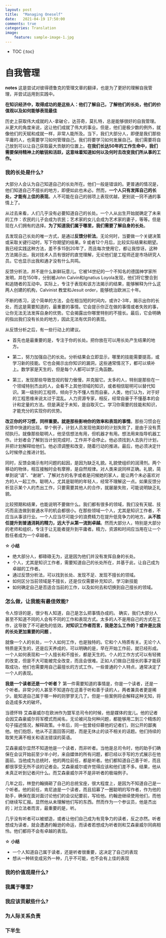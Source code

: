 ```yaml
---
layout: post
title:  "Managing Oneself"
date:   2021-04-19 17:50:00
comments: true
categories: Translation
image:
    feature: sample-image-1.jpg
---
```


* TOC
{:toc}


# 自我管理  
**notes** 这是尝试对彼得德鲁克的管理文章的翻译，也是为了更好的理解自我管理，并尝试运用到实践中。

**在知识经济中，取得成功的是这些人：他们了解自己，了解他们的长处，他们的价值观以及如何能够表现最佳**

  历史上获取伟大成就的人-拿破仑，达芬奇，莫扎特，总是能够很好的自我管理。从更大的角度来说，这让他们成就了伟大的事业。但是，他们是极少数的例外，就像他们的天赋和成就一样，非常人能所及。当下，我们大部分人，即便是我们那些平庸的人，也需要学习如何管理自己。我们将要学习如何发展自己。我们需要将自己放到可以让自己获取最大贡献的位置上。**在我们长达50年的工作生命中，我们需要保持精神上的敏锐和活跃，这意味着知道如何以及何时去改变我们所从事的工作。**


### 我的长处是什么?  

   大部分人会认为自己知道自己的长处所在。他们一般是错误的。更普通的情况是，他们知道自己不擅长的地方，即便如此也未必。然而，**一个人只有发挥自己的长处，才能有上佳的表现**。人不可能在自己的弱项上表现优越，更别说一窍不通的事情上了。

  从过去来看，人们几乎没有必要知道自己的长处。一个人从出生开始就确定了未来的工作：农民的儿子会成为农民；艺术家的女儿会成为艺术家的妻子，等等。但是现在人们拥有的选择。**为了知道我们属于哪里，我们需要了解自身的长处**。

  去发现自己长处的唯一方式，是通过**反馈分析法**。无论何时，当要做一个关键决策或采取关键行动时，写下你期望的结果。9 或者12个月后，比较实际结果和期望。我已经实践这种方法，差不多15到20年了，而且每次使用它，都让我惊讶。这种方法揭示出，我对技术人员有很好的直觉理解，无论他们是工程师还是市场研究人员。它也显示出我和通才没有什么共鸣。

  反馈分析法，并不是什么新鲜玩意儿。它被14世纪的一个不知名的德国神学家所发明，并在150年，分别被John Calvin和Ignatius Loyola发现，他们将它整合到和追随者的互动中。实际上，专注于表现和该方法揭示的结果，能够解释为什么这两人创建的机构，Calvinist 教堂和Jesuit order，能够统治欧洲三十年。

  不断的练习，这个简单的方法，会在相当短的时间内，或许2-3年，揭示出你的长处，而这是需要知道的，最重要的事情。它会提示你正在做的事情或者失败的事，让你无法无法发挥自身的优势。它会揭露出你哪里特别的不擅长。最后，它会明确的指出我们没有长处的地方，因此无法有优异的表现。

  从反馈分析之后，有一些行动上的建议。
  
  * 首先也是最重要的是，专注于你的长处。把你放在可以用长处产生结果的地方。

  * 第二，努力加强自己的长处。分析结果会立即显示，哪里的技能需要提高，或学习新的技能。它也会揭示出你知识的漏洞，这些通常情况下，都可以填补上。数学家是天生的，但是每个人都可以学三角函数。

  * 第三，发现那些导致忽视的智力傲慢，并克服它。太多的人，特别是那些在一个领域特别杰出的人，会看不上其他领域的知识，或者相信聪明可以替代知识。第一级别的工程师，倾向于为不懂人性而自豪。人类，他们认为，对于好的工程思维来说太过于混乱。人力资源专家，相反，经常自豪于不懂基本的会计和定量的方法。但是满足于未知，是自取灭亡。学习你需要的技能和知识，才能充分的实现你的优势。

**改正你的坏习惯，同样重要。就是那些影响你的效率和表现的事情**。那些习惯会在反馈中快速的出现。举个例子，计划人员发现他美妙的计划失败了，是由于没有贯彻执行。就像那些聪明人，他坚信想法有用，但机器才有用。想法用来指导机器工作。计划者会了解到当计划完成时，工作并不会停止。他必须找到人去执行计划，并把计划解释给他们。他必须调整和改变，随着行动的推进。最后，他必须决定什么时候停止推进计划。

  同时，反馈会揭示有时问题的起因，是因为缺乏礼貌。礼貌使组织的润滑剂。两个移动的物体，相互接触时会有摩擦，是自然规律。对人类来说同样正确。礼貌，简单到说“请”、“谢谢”、了解对方的名字或者是问候她的家人，能让两个未必喜欢对方的人一起工作。聪明人，尤其是聪明的年轻人，经常不理解这一点。如果反馈分析显示某个人的杰出工作，只要需要其他人的合作，就屡屡失败，可能说明缺乏礼貌。

  比较预期和结果，也能说明不要做什么。我们都有很多的领域，我们没有天赋、技巧而且连做到普通水平的机会都很小。在那些领域一个人，尤其是知识工作者，不应当从事该行业。一个人应当尽可能少的浪费精力在提升低竞争力的地方。**从不胜任提升到普通消耗的精力，远大于从第一流到卓越**。然而大部分人，特别是大部分的老师和组织，专注于让无能者提升到平庸者。精力，资源和时间应当用在让一个胜任者成为一个卓越者。

  ☆ **小结**  
  * 绝大部分人，都碌碌无为，这是因为他们并没有发挥自身的长处。
  * 个人，尤其是知识工作者，需要知道自己的长处所在，并基于此，让自己成为卓越的工作者。
  * 通过反馈分析法，可以找到长处、发现不足、发现不擅长的领域。
  * 如何区分当前领域是不擅长，还是仅仅需要补充知识，学习新技能
  * 如何确定自己是否适合当前的工作，以及如何去和切换到自己擅长的领域。


### 怎么做，让我能有最佳效能?   
令人惊讶的是，很少有人知道，自己是怎么把事情办成的。 确实，我们大部分人甚至不知道不同的人会有不同的工作和表现方式。太多的人不是用自己的方式在工作，这导致了不可避免的低效。**对知识工作者而言，我是怎么工作的？或许是比我的长处更加重要的问题** 。

就像一个人的长处，一个人如何工作，也是独特的。它和个人特质有关。无论个人特质是天生的，还是后天养成的，可以明确的是，早在开始工作前，就已经形成。一个人如何表现和一个人擅长和不擅长，都是天生的。个人的工作方式可以有轻微的改变，但是不大可能被完全改变，而且会很难。正如人们做自己擅长的事才能获取成功，他们也需要用自己最擅长的方式工作。一些普通的个人特点，通常决定了一个人的表现。


**我是一个读者还是一个听者？** 第一件需要知道的事情是，你是一个读者，还是一个听者。非常少的人甚至不知道存在这善于听和善于读的人，两者兼具者更是稀少。能知道自己属于哪一种的则寥寥无几了。但是一些案例将会解释这种无知，将会造成多大的破坏。

当德怀特 艾森豪威尔在欧洲作为盟军总司令的时候，他是媒体的宠儿。他的记者会因艾森豪威尔将军模式而闻名，无论被问及何种问题，都能够用二到三个精炼的句子描述情况，解释政策。十年后，同一批曾经仰慕他的记者们，则公开的鄙夷他。他们抱怨，他从不正面回答问题，而是无休止的谈不相关的话题。他们持续的取笑充满不相关和语法错误的英语。

艾森豪威尔显然不知道他是一个读者，而非听者。当他是总司令时，他的助手们确保在会议开始前至少半小时，来自媒体的所有问题，都已经以手写的方式展示在他面前。当他成为总统时，他的两位前任，都是听者。他们都知道自己善于听，而且都很享受无所不谈的记者会。艾森豪威尔或许觉得应该和他们差不多。结果，他从未真正听到记者问什么。而艾森豪威尔并不是非听者的极端例子。

几年之后，林登约翰搞砸了自己的总统宝座，很大程度上，是因为不知道自己是一个听者。他的前任，肯尼迪是一个读者，而且招募了一圈聪明的写作者，作为他的助手，确保在面对面讨论他们的会议纪要前，写给他。约翰逊继续使用他们，而他们继续写汇报。显然他从未理解他们写的东西。然而作为一个参议员，他是杰出的；对立法者而言，最重要的是，听。

几乎没有听者可以被塑造，或者让他们自己成为有竞争力的读者，反之亦然。听者想成为读者，就会遭遇约翰逊的命运，而读者若想成为听者则和艾森豪威尔同病相怜。他们都将不会有卓越的表现。

☆ **小结**  
* 一个人知道自己属于读者，还是听者很重要，这决定了自己的表现
* 想从一种转变成另外一种，几乎不可能，也不会有上佳的表现  



### 我的价值观是什么?  
### 我属于哪里?  
### 我应该贡献些什么?  
### 为人际关系负责  
### 下半生  

